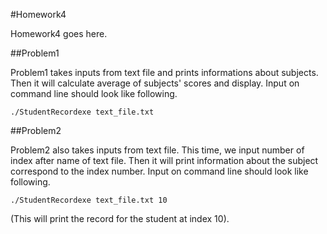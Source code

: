 #Homework4

Homework4 goes here.  

##Problem1  

Problem1 takes inputs from text file and prints informations about subjects. Then it will calculate average of subjects' scores and display. Input on command line should look like following.  
  
`./StudentRecordexe text_file.txt`  

##Problem2  

Problem2 also takes inputs from text file. This time, we input number of index after name of text file. Then it will print information about the subject correspond to the index number. Input on command line should look like following.  

`./StudentRecordexe text_file.txt 10`  

(This will print the record for the student at index 10).
